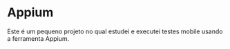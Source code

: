 # Appium
Este é um pequeno projeto no qual estudei e executei testes mobile usando a ferramenta Appium.
